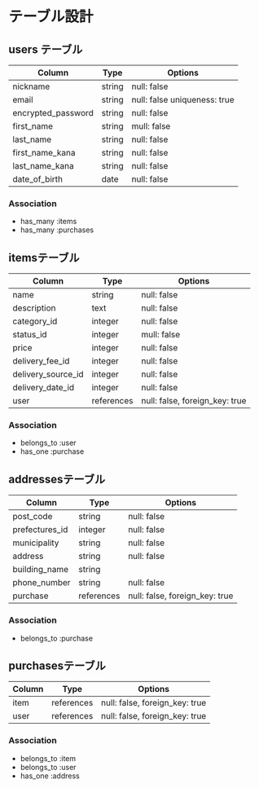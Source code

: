 # テーブル設計

## users テーブル

| Column                | Type    | Options                      |
| --------------------- | ------- | ---------------------------- |
| nickname              | string  | null: false                  |
| email                 | string  | null: false uniqueness: true |
| encrypted_password    | string  | null: false                  |
| first_name            | string  | mull: false                  |
| last_name             | string  | null: false                  |
| first_name_kana       | string  | null: false                  |
| last_name_kana        | string  | null: false                  |
| date_of_birth         | date    | null: false                  |

### Association

- has_many :items
- has_many :purchases

## itemsテーブル

| Column             | Type             | Options                        |
| ------------------ | ---------------- | ------------------------------ |
| name               | string           | null: false                    |
| description        | text             | null: false                    |
| category_id        | integer          | null: false                    |
| status_id          | integer          | mull: false                    |
| price              | integer          | null: false                    |
| delivery_fee_id    | integer          | null: false                    |
| delivery_source_id | integer          | null: false                    |
| delivery_date_id   | integer          | null: false                    |
| user               | references       | null: false, foreign_key: true |



### Association

- belongs_to :user
- has_one    :purchase

## addressesテーブル

| Column        | Type       | Options                        |
| ------------- | ---------- | ------------------------------ |
| post_code     | string     | null: false                    |
| prefectures_id| integer    | null: false                    |
| municipality  | string     | null: false                    |
| address       | string     | null: false                    |
| building_name | string     |                                |
| phone_number  | string     | null: false                    |
| purchase      |references  | null: false, foreign_key: true |

### Association

- belongs_to :purchase

## purchasesテーブル

| Column         | Type       | Options                        |
| -------------- | ---------- | ------------------------------ |
| item           | references | null: false, foreign_key: true |
| user           | references | null: false, foreign_key: true |

### Association

- belongs_to :item
- belongs_to :user
- has_one    :address